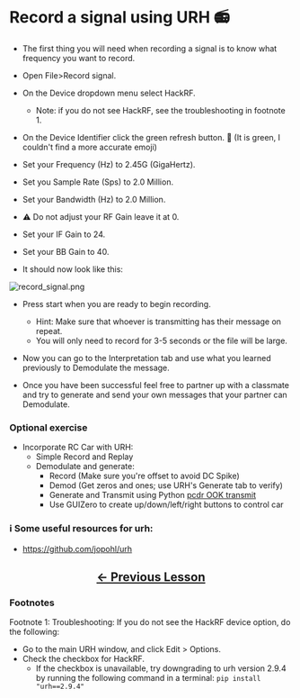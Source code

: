 # Record a signal using URH 📻

- The first thing you will need when recording a signal is to know what frequency you want to record.

- Open File>Record signal.

- On the Device dropdown menu select HackRF.
  -  Note: if you do not see HackRF, see the troubleshooting in footnote 1.

- On the Device Identifier click the green refresh button. 🔄 (It is green, I couldn't find a more accurate emoji)

- Set your Frequency (Hz) to 2.45G (GigaHertz).

- Set you Sample Rate (Sps) to 2.0 Million.

- Set your Bandwidth (Hz) to 2.0 Million.

- ⚠️ Do not adjust your RF Gain leave it at 0.

- Set your IF Gain to 24.

- Set your BB Gain to 40.

- It should now look like this:

![record_signal.png](https://github.com/python-can-define-radio/sdr-course/blob/main/classroom_activities/Ch03_Analyzing_Signals_URH/Images/record_signal.png?raw=true) 

- Press start when you are ready to begin recording.
    - Hint: Make sure that whoever is transmitting has their message on repeat.
    - You will only need to record for 3-5 seconds or the file will be large.
 
- Now you can go to the Interpretation tab and use what you learned previously to Demodulate the message.

- Once you have been successful feel free to partner up with a classmate and try to generate and send your own messages that your partner can Demodulate.

### Optional exercise

- Incorporate RC Car with URH:  
  - Simple Record and Replay  
  - Demodulate and generate:  
    - Record (Make sure you're offset to avoid DC Spike)  
    - Demod (Get zeros and ones; use URH's Generate tab to verify)  
    - Generate and Transmit using Python [pcdr OOK transmit][010_pcdr_ook_tx_intro]  
    - Use GUIZero to create up/down/left/right buttons to control car

### ℹ️ Some useful resources for urh:

- https://github.com/jopohl/urh

## <p align="center">[&larr; Previous Lesson](https://github.com/python-can-define-radio/sdr-course/blob/main/classroom_activities/Ch03_Analyzing_Signals_URH/080_Interpret_multiple_noisy_signals.md)</p> <!-- pandoc-exclude-line --> 


### Footnotes

Footnote 1: Troubleshooting: If you do not see the HackRF device option, do the following:
  - Go to the main URH window, and click Edit > Options.
  - Check the checkbox for HackRF.
    - If the checkbox is unavailable, try downgrading to urh version 2.9.4 by running the following command in a terminal: `pip install "urh==2.9.4"`


[010_pcdr_ook_tx_intro]: https://github.com/python-can-define-radio/sdr-course/blob/main/classroom_activities/Ch04_Analyzing_Signals_Python/010_pcdr_ook_tx_intro.md
